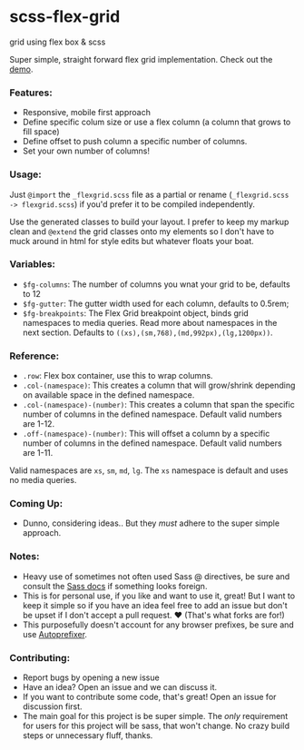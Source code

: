 scss-flex-grid
==============

grid using flex box &amp; scss

Super simple, straight forward flex grid implementation. Check out the [demo](http://matthewsimo.github.io/scss-flex-grid/).


### Features:

- Responsive, mobile first approach
- Define specific colum size or use a flex column (a column that grows to fill space)
- Define offset to push column a specific number of columns.
- Set your own number of columns!

### Usage:

Just `@import` the `_flexgrid.scss` file as a partial or rename (`_flexgrid.scss -> flexgrid.scss`) if you'd prefer it to be compiled independently.

Use the generated classes to build your layout. I prefer to keep my markup clean and `@extend` the grid classes onto my elements so I don't have to muck around in html for style edits but whatever floats your boat.

### Variables:

- `$fg-columns`: The number of columns you wnat your grid to be, defaults to 12
- `$fg-gutter`: The gutter width used for each column, defaults to 0.5rem;
- `$fg-breakpoints`: The Flex Grid breakpoint object, binds grid namespaces to media queries. Read more about namespaces in the next section. Defaults to `((xs),(sm,768),(md,992px),(lg,1200px))`.

### Reference:

- `.row`: Flex box container, use this to wrap columns.
- `.col-(namespace)`: This creates a column that will grow/shrink depending on available space in the defined namespace.
- `.col-(namespace)-(number)`: This creates a column that span the specific number of columns in the defined namespace. Default valid numbers are 1-12.
- `.off-(namespace)-(number)`: This will offset a column by a specific number of columns in the defined namespace. Default valid numbers are 1-11.

Valid namespaces are `xs`, `sm`, `md`, `lg`. The `xs` namespace is default and uses no media queries.

### Coming Up:

- Dunno, considering ideas.. But they _must_ adhere to the super simple approach.

### Notes:

- Heavy use of sometimes not often used Sass @ directives, be sure and consult the [Sass docs](http://sass-lang.com/documentation/file.SASS_REFERENCE.html) if something looks foreign.
- This is for personal use, if you like and want to use it, great! But I want to keep it simple so if you have an idea feel free to add an issue but don't be upset if I don't accept a pull request. :heart: (That's what forks are for!)
- This purposefully doesn't account for any browser prefixes, be sure and use [Autoprefixer](https://github.com/postcss/autoprefixer).

### Contributing:

- Report bugs by opening a new issue
- Have an idea? Open an issue and we can discuss it.
- If you want to contribute some code, that's great! Open an issue for discussion first. 
- The main goal for this project is be super simple. The _only_ requirement for users for this project will be sass, that won't change. No crazy build steps or unnecessary fluff, thanks.
